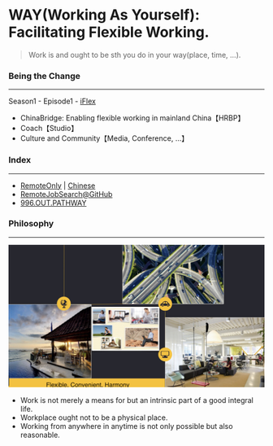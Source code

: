 # WAY(Working As Yourself): Facilitating Flexible Working.

> Work is and ought to be sth you do in your way(place, time, ...).

###  Being the Change
---
Season1 - Episode1 - [iFlex](https://github.com/Edening/iFlex)
* ChinaBridge: Enabling flexible working in mainland China【HRBP】
* Coach【Studio】
* Culture and Community【Media, Conference, …】

###  Index
---
- [RemoteOnly](https://gitlab.com/gitlab-com/www-remoteonly-org/blob/master/source/index.html.md) | [Chinese](https://github.com/Integ/remoteonly) 
- [RemoteJobSearch@GitHub](https://github.com/search?o=desc&q=remote+job&s=stars&type=Repositories) 
- [996.OUT.PATHWAY](https://github.com/Edening/996.OUT.Pathways) 

### Philosophy
---
![Vision](6628D401-57A0-4762-B98D-89E9098A73E3.jpeg)
* Work is not merely a means for but an intrinsic part of a good integral life.
* Workplace ought not to be a physical place.
* Working from anywhere in anytime is not only possible but also reasonable.
